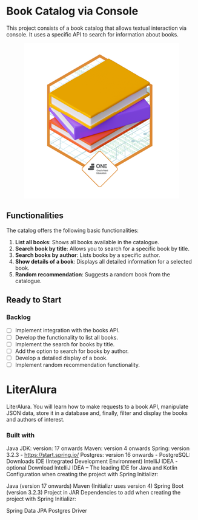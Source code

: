 # Book Catalog via Console

This project consists of a book catalog that allows textual interaction via console. It uses a specific API to search for information about books.

<p align="center">
<img src="https://github.com/VSawyerHub/LiterAlura/blob/master/badge%20literalura.png" />
</p>

## Functionalities

The catalog offers the following basic functionalities:

1. **List all books**: Shows all books available in the catalogue.
2. **Search book by title**: Allows you to search for a specific book by title.
3. **Search books by author**: Lists books by a specific author.
4. **Show details of a book**: Displays all detailed information for a selected book.
5. **Random recommendation**: Suggests a random book from the catalogue.

## Ready to Start

### Backlog

- [ ] Implement integration with the books API.
- [ ] Develop the functionality to list all books.
- [ ] Implement the search for books by title.
- [ ] Add the option to search for books by author.
- [ ] Develop a detailed display of a book.
- [ ] Implement random recommendation functionality.

# LiterAlura

LiterAlura. You will learn how to make requests to a book API, manipulate JSON data, store it in a database and, finally, filter and display the books and authors of interest.

### Built with

Java JDK: version: 17 onwards
Maven: version 4 onwards
Spring: version 3.2.3 - https://start.spring.io/
Postgres: version 16 onwards - PostgreSQL: Downloads
IDE (Integrated Development Environment) IntelliJ IDEA - optional
Download IntelliJ IDEA – The leading IDE for Java and Kotlin
Configuration when creating the project with Spring Initializr:

Java (version 17 onwards)
Maven (Initializr uses version 4)
Spring Boot (version 3.2.3)
Project in JAR
Dependencies to add when creating the project with Spring Initializr:

Spring Data JPA
Postgres Driver

